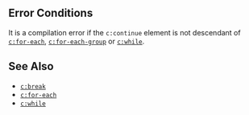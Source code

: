 ## Error Conditions

It is a compilation error if the `c:continue` element is not descendant of [`c:for-each`](for-each.html), [`c:for-each-group`](for-each-group.html) or [`c:while`](while.html).

## See Also

- [`c:break`](break.html)
- [`c:for-each`](for-each.html)
- [`c:while`](while.html)
